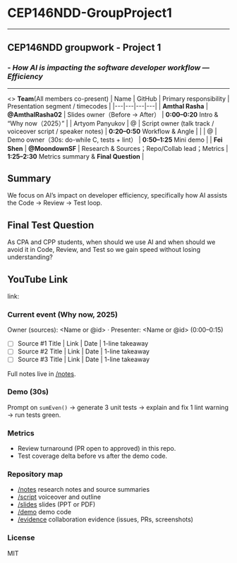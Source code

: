 # **CEP146NDD-GroupProject1**

---
## CEP146NDD groupwork - Project 1 
### - *How AI is impacting the software developer workflow — Efficiency*

---
<>
**Team**(All members co-present)
| Name | GitHub | Primary responsibility | Presentation segment / timecodes |
|---|---|---|---|
| **Amthal Rasha** | **@AmthalRasha02** | Slides owner（Before → After） | **0:00–0:20** Intro & “Why now（2025）” |
| Artyom Panyukov | @<idB> | Script owner (talk track / voiceover script / speaker notes) | **0:20–0:50** Workflow & Angle |
| <Name C> | @<idC> | Demo owner（30s: do-while C, tests + lint） | **0:50–1:25** Mini demo |
| **Fei Shen** | **@MoondownSF** | Research & Sources；Repo/Collab lead；Metrics | **1:25–2:30** Metrics summary & **Final Question** |

## Summary
We focus on AI’s impact on developer efficiency, specifically how AI assists the Code → Review → Test loop.

## Final Test Question
As CPA and CPP students, when should we use AI and when should we avoid it in Code, Review, and Test so we gain speed without losing understanding?

## YouTube Link
link:

### Current event (Why now, 2025)
Owner (sources): <Name or @id> · Presenter: <Name or @id> (0:00–0:15)

- [ ] Source #1 Title | Link | Date | 1-line takeaway
- [ ] Source #2 Title | Link | Date | 1-line takeaway
- [ ] Source #3 Title | Link | Date | 1-line takeaway

Full notes live in [/notes](./notes).

### Demo (30s)
Prompt on `sumEven()` → generate 3 unit tests → explain and fix 1 lint warning → run tests green.

### Metrics
- Review turnaround (PR open to approved) in this repo.
- Test coverage delta before vs after the demo code.


### Repository map
- [/notes](./notes) research notes and source summaries  
- [/script](./script) voiceover and outline  
- [/slides](./slides) slides (PPT or PDF)  
- [/demo](./demo) demo code  
- [/evidence](./evidence) collaboration evidence (issues, PRs, screenshots)

### License
MIT

